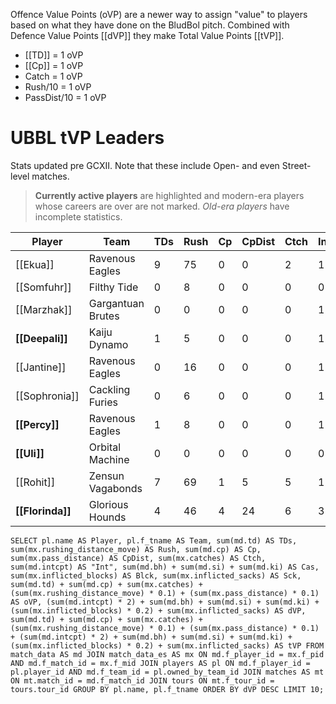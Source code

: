 Offence Value Points (oVP) are a newer way to assign "value" to players based on what they have done on the BludBol pitch. Combined with Defence Value Points [[dVP]] they make Total Value Points [[tVP]]. 

* [[TD]] = 1 oVP
* [[Cp]] = 1 oVP
* Catch = 1 oVP
* Rush/10 = 1 oVP
* PassDist/10 = 1 oVP

# UBBL tVP Leaders

Stats updated pre GCXII. Note that these include Open- and even Street-level matches.

> **Currently active players** are highlighted and modern-era players whose careers are over are not marked. *Old-era players* have incomplete statistics.

| Player  | Team              | TDs  | Rush | Cp   | CpDist | Ctch | Int  | Cas  | Blck | Sck  | oVP   | dVP  | tVP   |
|---------|-------------------|------|------|------|--------|------|------|------|------|------|-------|------|-------|
| [[Ekua]]      | Ravenous Eagles   |    9 |   75 |    0 |      0 |    2 |    1 |   43 |  687 |   30 | 18.5 | 212.4 | 230.9 |
| [[Somfuhr]]   | Filthy Tide       |    0 |    8 |    0 |      0 |    0 |    0 |   61 |  557 |   15 |  0.8 | 187.4 | 188.2 |
| [[Marzhak]]   | Gargantuan Brutes |    0 |    0 |    0 |      0 |    0 |    1 |   55 |  550 |   20 |  0.0 | 187.0 | 187.0 |
| **[[Deepali]]**    | Kaiju Dynamo      |    1 |    5 |    0 |      0 |    0 |    1 |   21 |  686 |   19 |  1.5 | 179.2 | 180.7 |
| [[Jantine]]   | Ravenous Eagles   |    0 |   16 |    0 |      0 |    0 |    1 |   63 |  518 |    6 |  1.6 | 174.6 | 176.2 |
| [[Sophronia]] | Cackling Furies   |    0 |    6 |    0 |      0 |    0 |    1 |   23 |  682 |   12 |  0.6 | 173.4 | 174.0 |
| **[[Percy]]**      | Ravenous Eagles   |    1 |    8 |    0 |      0 |    0 |    1 |   46 |  529 |    8 |  1.8 | 161.8 | 163.6 |
| **[[Uli]]**        | Orbital Machine   |    0 |    0 |    0 |      0 |    0 |    0 |   47 |  522 |    8 |  0.0 | 159.4 | 159.4 |
| [[Rohit]]     | Zensun Vagabonds  |    7 |   69 |    1 |      5 |    5 |    1 |   52 |  417 |   17 | 20.4 | 154.4 | 174.8 |
| **[[Florinda]]**   | Glorious Hounds   |    4 |   46 |    4 |     24 |    6 |    3 |   17 |  499 |   17 | 21.0 | 139.8 | 160.8 |

```
SELECT pl.name AS Player, pl.f_tname AS Team, sum(md.td) AS TDs, sum(mx.rushing_distance_move) AS Rush, sum(md.cp) AS Cp,	sum(mx.pass_distance) AS CpDist, sum(mx.catches) AS Ctch, sum(md.intcpt) AS "Int", sum(md.bh) + sum(md.si) + sum(md.ki) AS Cas, sum(mx.inflicted_blocks) AS Blck, sum(mx.inflicted_sacks) AS Sck, sum(md.td) + sum(md.cp) + sum(mx.catches) + (sum(mx.rushing_distance_move) * 0.1) + (sum(mx.pass_distance) * 0.1) AS oVP, (sum(md.intcpt) * 2) + sum(md.bh) + sum(md.si) + sum(md.ki) + (sum(mx.inflicted_blocks) * 0.2) + sum(mx.inflicted_sacks) AS dVP, sum(md.td) + sum(md.cp) + sum(mx.catches) + (sum(mx.rushing_distance_move) * 0.1) + (sum(mx.pass_distance) * 0.1) + (sum(md.intcpt) * 2) + sum(md.bh) + sum(md.si) + sum(md.ki) + (sum(mx.inflicted_blocks) * 0.2) + sum(mx.inflicted_sacks) AS tVP FROM match_data AS md JOIN match_data_es AS mx ON md.f_player_id = mx.f_pid AND md.f_match_id = mx.f_mid JOIN players AS pl ON md.f_player_id = pl.player_id AND md.f_team_id = pl.owned_by_team_id JOIN matches AS mt ON mt.match_id = md.f_match_id JOIN tours ON mt.f_tour_id = tours.tour_id GROUP BY pl.name, pl.f_tname ORDER BY dVP DESC LIMIT 10;
```